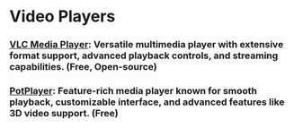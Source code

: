 # Video Players

### [VLC Media Player](https://www.videolan.org/): Versatile multimedia player with extensive format support, advanced playback controls, and streaming capabilities. (Free, Open-source)

### [PotPlayer](https://potplayer.daum.net/): Feature-rich media player known for smooth playback, customizable interface, and advanced features like 3D video support. (Free)
